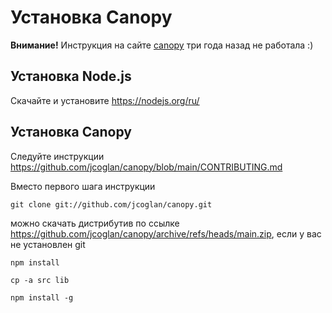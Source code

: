 # Установка Canopy

**Внимание!** Инструкция на сайте [canopy](http://canopy.jcoglan.com/)  три года назад не  работала :)

## Установка Node.js 

Скачайте и установите https://nodejs.org/ru/

## Установка Canopy

Следуйте инструкции https://github.com/jcoglan/canopy/blob/main/CONTRIBUTING.md

Вместо первого шага инструкции

 `git clone git://github.com/jcoglan/canopy.git` 

можно скачать дистрибутив по ссылке https://github.com/jcoglan/canopy/archive/refs/heads/main.zip, если у вас не установлен git

`npm install`

`cp -a src lib`

`npm install -g`
